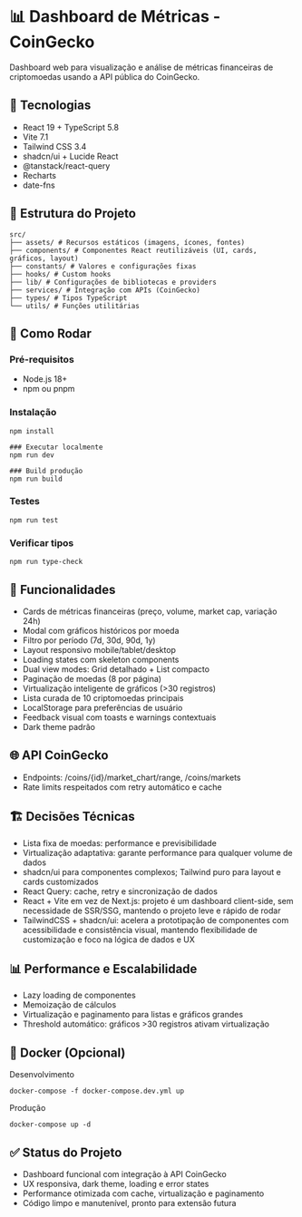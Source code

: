 
# 📊 Dashboard de Métricas - CoinGecko

Dashboard web para visualização e análise de métricas financeiras de criptomoedas usando a API pública do CoinGecko.

## 🚀 Tecnologias
- React 19 + TypeScript 5.8
- Vite 7.1
- Tailwind CSS 3.4
- shadcn/ui + Lucide React
- @tanstack/react-query
- Recharts
- date-fns

## 📁 Estrutura do Projeto
```
src/
├── assets/ # Recursos estáticos (imagens, ícones, fontes)
├── components/ # Componentes React reutilizáveis (UI, cards, gráficos, layout)
├── constants/ # Valores e configurações fixas
├── hooks/ # Custom hooks
├── lib/ # Configurações de bibliotecas e providers
├── services/ # Integração com APIs (CoinGecko)
├── types/ # Tipos TypeScript
└── utils/ # Funções utilitárias
```
## 🔧 Como Rodar
### Pré-requisitos
- Node.js 18+
- npm ou pnpm

### Instalação
```
npm install

### Executar localmente
npm run dev

### Build produção
npm run build
```
### Testes
```
npm run test
```
### Verificar tipos
```
npm run type-check
```
## 🎯 Funcionalidades
- Cards de métricas financeiras (preço, volume, market cap, variação 24h)
- Modal com gráficos históricos por moeda
- Filtro por período (7d, 30d, 90d, 1y)
- Layout responsivo mobile/tablet/desktop
- Loading states com skeleton components
- Dual view modes: Grid detalhado + List compacto
- Paginação de moedas (8 por página)
- Virtualização inteligente de gráficos (>30 registros)
- Lista curada de 10 criptomoedas principais
- LocalStorage para preferências de usuário
- Feedback visual com toasts e warnings contextuais
- Dark theme padrão

## 🌐 API CoinGecko
- Endpoints: /coins/{id}/market_chart/range, /coins/markets
- Rate limits respeitados com retry automático e cache

## 🏗️ Decisões Técnicas
- Lista fixa de moedas: performance e previsibilidade
- Virtualização adaptativa: garante performance para qualquer volume de dados
- shadcn/ui para componentes complexos; Tailwind puro para layout e cards customizados
- React Query: cache, retry e sincronização de dados
- React + Vite em vez de Next.js: projeto é um dashboard client-side, sem necessidade de SSR/SSG, mantendo o projeto leve e rápido de rodar
- TailwindCSS + shadcn/ui: acelera a prototipação de componentes com acessibilidade e consistência visual, mantendo flexibilidade de customização e foco na lógica de dados e UX

## 📊 Performance e Escalabilidade
- Lazy loading de componentes
- Memoização de cálculos
- Virtualização e paginamento para listas e gráficos grandes
- Threshold automático: gráficos >30 registros ativam virtualização

## 🐳 Docker (Opcional)
 Desenvolvimento
```
docker-compose -f docker-compose.dev.yml up
```
 Produção
```
docker-compose up -d
```

## ✅ Status do Projeto
- Dashboard funcional com integração à API CoinGecko
- UX responsiva, dark theme, loading e error states
- Performance otimizada com cache, virtualização e paginamento
- Código limpo e manutenível, pronto para extensão futura
